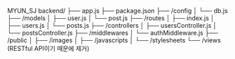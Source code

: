 MYUN_SJ backend/
├── app.js
├── package.json
├── /config
│   └── db.js
├── /models
│   ├── user.js
│   └── post.js
├── /routes
│   ├── index.js
│   ├── users.js
│   └── posts.js
├── /controllers
│   ├── usersController.js
│   └── postsController.js
├── /middlewares
│   └── authMiddleware.js
├── /public
│   ├── /images
│   ├── /javascripts
│   └── /stylesheets
└── /views (RESTful API이기 때문에 제거)
